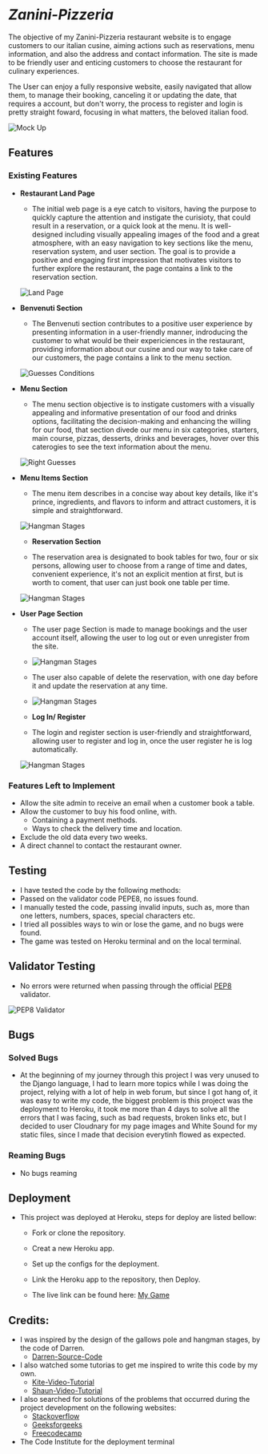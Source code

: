 # _Zanini-Pizzeria_

The objective of my Zanini-Pizzeria restaurant website is to engage customers to our italian cusine, aiming actions such as reservations, menu information, and also the address and contact information. The site is made to be friendly user and enticing customers to choose the restaurant for culinary experiences.

The User can enjoy a fully responsive website, easily navigated that allow them, to manage their booking, canceling it or updating the date, that requires a account, but don't worry, the process to register and login is pretty straight foward, focusing in what matters, the beloved italian food.







  ![Mock Up](/readme-images/Mockup.png)

## Features

### Existing Features

- __Restaurant Land Page__
 
  - The initial web page is a eye catch to visitors, having the purpose to quickly capture the attention and instigate the curisioty, that could result in a reservation, or a quick look at the menu. It is well-designed including visually appealing images of the food and a great atmosphere, with an easy navigation to key sections like the menu, reservation system, and user section. The goal is to provide a positive and engaging first impression that motivates visitors to further explore the restaurant, the page contains a link to the reservation section.


  ![Land Page](/readme-images/land-page.png)

- __Benvenuti Section__
 
  - The Benvenuti section contributes to a positive user experience by presenting information in a user-friendly manner, indroducing the customer to what would be their expericiences in the restaurant, providing information about our cusine and our way to take care of our customers, the page contains a link to the menu section.

  ![Guesses Conditions](/assets/images/Guesses-Conditions.png)

- __Menu Section__

  - The menu section objective is to instigate customers with a visually appealing and informative presentation of our food and drinks options, facilitating the decision-making and enhancing the willing for our food, that section divede our menu in six categories, starters, main course, pizzas, desserts, drinks and beverages, hover over this caterogies to see the text information about the menu.

  ![Right Guesses](/assets/images/Right-Guesses.png)

- __Menu Items Section__
 
  - The menu item describes in a concise way about key details, like it's prince, ingredients, and flavors to inform and attract customers, it is simple and straightforward.

  ![Hangman Stages](/assets/images/Hangman-Stages.png)

  - __Reservation Section__
 
  - The reservation area is designated to book tables for two, four or six persons, allowing user to choose from a range of time and dates, convenient experience, it's not an explicit mention at first, but is worth to coment, that user can just book one table per time.

  ![Hangman Stages](/assets/images/Hangman-Stages.png)

- __User Page Section__
 
  - The user page Section is made to manage bookings and the user account itself, allowing the user to log out or even unregister from the site.
    
  - ![Hangman Stages](/assets/images/Hangman-Stages.png)
    
  - The user also capable of delete the reservation, with one day before it and update the reservation at any time.
    
  - ![Hangman Stages](/assets/images/Hangman-Stages.png)

  - __Log In/ Register__
 
  - The login and register section is user-friendly and straightforward, allowing user to register and log in, once the user register he is log automatically.

  ![Hangman Stages](/assets/images/Hangman-Stages.png)

### Features Left to Implement

  - Allow the site admin to receive an email when a customer book a table.
  - Allow the customer to buy his food online, with.
    - Containing a payment methods.
    - Ways to check the delivery time and location.
  - Exclude the old data every two weeks.
  - A direct channel to contact the restaurant owner.
    

## Testing

  - I have tested the code by the following methods:
  - Passed on the validator code PEPE8, no issues found.
  - I manually tested the code, passing invalid inputs, such as, more than one letters, numbers, spaces, special characters etc.
  - I tried all possibles ways to win or lose the game, and no bugs were found.
  - The game was tested on Heroku terminal and on the local terminal.

## Validator Testing

  - No errors were returned when passing through the official [PEP8](https://pep8ci.herokuapp.com/) validator.

  ![PEP8 Validator](/assets/images/PEP8.png)

## Bugs

### Solved Bugs

  - At the beginning of my journey through this project I was very unused to the Django language, I had to learn more topics while I was doing the project, relying with a lot of help in web forum, but since I got  hang of, it was easy to write my code, the biggest problem is this project was the deployment to Heroku, it took me more than 4 days to solve all the errors that I was facing, such as bad requests, broken links etc, but I decided to user Cloudnary for my page images and White Sound for my static files, since I made that decision everytinh flowed as expected.

### Reaming Bugs
  
  - No bugs reaming

## Deployment

  - This project was deployed at Heroku, steps for deploy are listed bellow:
    - Fork or clone the repository.
    - Creat a new Heroku app.
    - Set up the configs for the deployment.
    - Link the Heroku app to the repository, then Deploy.

    - The live link can be found here: [My Game](https://hangmanos-42ee37923464.herokuapp.com/)

## Credits:

  - I was inspired by the design of the gallows pole and hangman stages, by the code of Darren.
    - [Darren-Source-Code](https://gist.github.com/lupinetti/8f89e5f33750aa7c91c3)
  - I also watched some tutorias to get me inspired to write this code by my own.
    - [Kite-Video-Tutorial](https://www.youtube.com/watch?time_continue=4&v=m4nEnsavl6w&embeds_referring_euri=https%3A%2F%2Fwww.google.com%2Fsearch%3Fq%3Dhangman%2Bpython%26sxsrf%3DAB5stBhnXzgtckX52y8XSx9C0_G0PC5iTQ%253A1688506312853%26ei%3DyI-kZL_dM7KYhbIPxIaPs&source_ve_path=MjM4NTE&feature=emb_title)
    - [Shaun-Video-Tutorial](https://www.google.com/search?q=hangman+python&sxsrf=AB5stBhnXzgtckX52y8XSx9C0_G0PC5iTQ%3A1688506312853&ei=yI-kZL_dM7KYhbIPxIaPsAE&ved=0ahUKEwi_4emXgPb_AhUyTEEAHUTDAxYQ4dUDCBA&uact=5&oq=hangman+python&gs_lcp=Cgxnd3Mtd2l6LXNlcnAQAzIHCCMQigUQJzIICAAQgAQQywEyCAgAEIAEEMsBMggIABCABBDLATIICAAQgAQQywEyCAgAEIAEEMsBMggIABCABBDLATIICAAQgAQQywEyCAgAEIAEEMsBMggIABCABBDLAToECAAQRzoKCAAQRxDWBBCwAzoECCMQJzoICC4QgAQQywFKBAhBGABQjRBYgBZg5hZoAXABeACAAVaIAa4DkgEBN5gBAKABAcABAcgBCA&sclient=gws-wiz-serp#fpstate=ive&vld=cid:fee61799,vid:pFvSb7cb_Us)
  - I also searched for solutions of the problems that occurred during the project development on the following websites:
    - [Stackoverflow](https://stackoverflow.com/)
    - [Geeksforgeeks](https://www.geeksforgeeks.org/)
    - [Freecodecamp](https://www.freecodecamp.org/news)
  - The Code Institute for the deployment terminal
